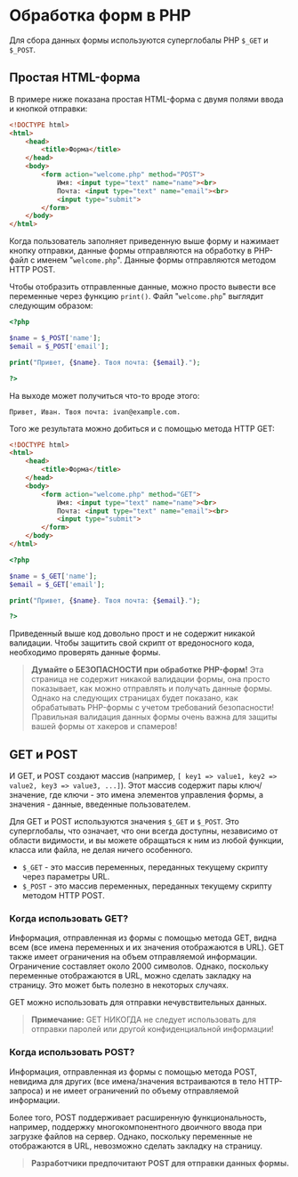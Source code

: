 # Обработка форм в PHP

Для сбора данных формы используются суперглобалы PHP `$_GET` и `$_POST`.

## Простая HTML-форма

В примере ниже показана простая HTML-форма с двумя полями ввода и кнопкой отправки:

```html
<!DOCTYPE html>
<html>
    <head>
        <title>Форма</title>
    </head>
    <body>
        <form action="welcome.php" method="POST">
            Имя: <input type="text" name="name"><br>
            Почта: <input type="text" name="email"><br>
            <input type="submit">
        </form>
    </body>
</html>
```

Когда пользователь заполняет приведенную выше форму и нажимает кнопку отправки, данные формы отправляются на обработку в PHP-файл с именем "`welcome.php`". Данные формы отправляются методом HTTP POST.

Чтобы отобразить отправленные данные, можно просто вывести все переменные через функцию `print()`. Файл "`welcome.php`" выглядит следующим образом:

```php
<?php

$name = $_POST['name'];
$email = $_POST['email'];

print("Привет, {$name}. Твоя почта: {$email}.");

?>
```

На выходе может получиться что-то вроде этого:

```
Привет, Иван. Твоя почта: ivan@example.com.
```

Того же результата можно добиться и с помощью метода HTTP GET:

```html
<!DOCTYPE html>
<html>
    <head>
        <title>Форма</title>
    </head>
    <body>
        <form action="welcome.php" method="GET">
            Имя: <input type="text" name="name"><br>
            Почта: <input type="text" name="email"><br>
            <input type="submit">
        </form>
    </body>
</html>
```

```php
<?php

$name = $_GET['name'];
$email = $_GET['email'];

print("Привет, {$name}. Твоя почта: {$email}.");

?>
```

Приведенный выше код довольно прост и не содержит никакой валидации. Чтобы защитить свой скрипт от вредоносного кода, необходимо проверять данные формы.

> **Думайте о БЕЗОПАСНОСТИ при обработке PHP-форм!**
> Эта страница не содержит никакой валидации формы, она просто показывает, как можно отправлять и получать данные формы.
> Однако на следующих страницах будет показано, как обрабатывать PHP-формы с учетом требований безопасности! Правильная валидация данных формы очень важна для защиты вашей формы от хакеров и спамеров!

## GET и POST

И GET, и POST создают массив (например, `[ key1 => value1, key2 => value2, key3 => value3, ...]`). Этот массив содержит пары ключ/значение, где ключи - это имена элементов управления формы, а значения - данные, введенные пользователем.

Для GET и POST используются значения `$_GET` и `$_POST`. Это суперглобалы, что означает, что они всегда доступны, независимо от области видимости, и вы можете обращаться к ним из любой функции, класса или файла, не делая ничего особенного.

- `$_GET` - это массив переменных, переданных текущему скрипту через параметры URL.
- `$_POST` - это массив переменных, переданных текущему скрипту методом HTTP POST.

### Когда использовать GET?

Информация, отправленная из формы с помощью метода GET, видна всем (все имена переменных и их значения отображаются в URL). GET также имеет ограничения на объем отправляемой информации. Ограничение составляет около 2000 символов. Однако, поскольку переменные отображаются в URL, можно сделать закладку на страницу. Это может быть полезно в некоторых случаях.

GET можно использовать для отправки нечувствительных данных.

> **Примечание:** GET НИКОГДА не следует использовать для отправки паролей или другой конфиденциальной информации!

### Когда использовать POST?

Информация, отправленная из формы с помощью метода POST, невидима для других (все имена/значения встраиваются в тело HTTP-запроса) и не имеет ограничений по объему отправляемой информации.

Более того, POST поддерживает расширенную функциональность, например, поддержку многокомпонентного двоичного ввода при загрузке файлов на сервер. Однако, поскольку переменные не отображаются в URL, невозможно сделать закладку на страницу.

> **Разработчики предпочитают POST для отправки данных формы.**